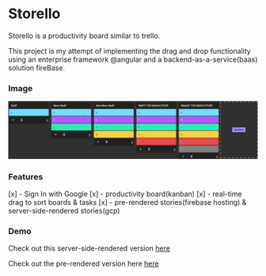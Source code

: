 # Storello

Storello is a productivity board similar to trello.

This project is my attempt of implementing the drag and drop functionality using an enterprise framework @angular and a backend-as-a-service(baas) solution fireBase. 

### Image
![alt text](docs/assets/boards.png)

### Features
[x] - Sign In with Google
[x] - productivity board(kanban)
[x] - real-time drag to sort boards & tasks
[x] - pre-rendered stories(firebase hosting) & server-side-rendered stories(gcp)

### Demo
Check out this server-side-rendered version
[here](https://storello-nest-angular-ssr-aofpiwoi2a-nw.a.run.app)

Check out the pre-rendered version here 
[here](https://storello-5f13e.web.app/)
